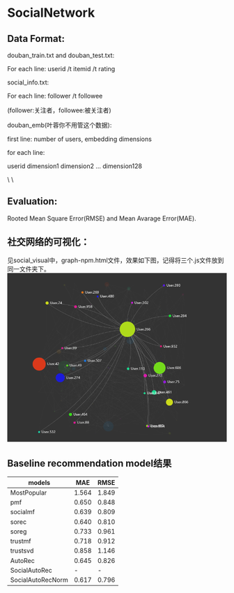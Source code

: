 # SocialNetwork

## Data Format:

douban_train.txt and douban_test.txt:

For each line:
userid /t itemid /t rating


social_info.txt:

For each line:
follower /t followee

(follower:关注者，followee:被关注者)

douban_emb(叶蓉你不用管这个数据):

first line: number of users, embedding dimensions

for each line:

userid dimension1 dimension2 ... dimension128

\\
\\

## Evaluation:

Rooted Mean Square Error(RMSE) and Mean Avarage Error(MAE).

## 社交网络的可视化：
见social_visual中，graph-npm.html文件，效果如下图，记得将三个.js文件放到同一文件夹下。
![](/social_visual/visualization.png)

## Baseline recommendation model结果

| models | MAE | RMSE |
| ------ | ------ | ------ |
|MostPopular |1.564 | 1.849|
|pmf |0.650 | 0.848|
|socialmf | 0.639 | 0.809|
|sorec |  0.640 | 0.810|
|soreg | 0.733| 0.961|
|trustmf | 0.718 |  0.912|
|trustsvd |  0.858 | 1.146|
|AutoRec| 0.645|0.826|
|SocialAutoRec|-|-|
|SocialAutoRecNorm|0.617|0.796|
